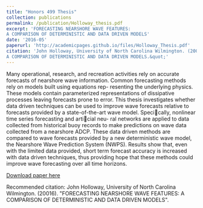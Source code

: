 ```yaml
---
title: "Honors 499 Thesis"
collection: publications
permalink: /publication/Holloway_thesis.pdf
excerpt: 'FORECASTING NEARSHORE WAVE FEATURES:
A COMPARISON OF DETERMINISTIC AND DATA DRIVEN MODELS'
date: '2016-05'
paperurl: 'http://academicpages.github.io/files/Holloway_Thesis.pdf'
citation: 'John Holloway, University of North Carolina Wilmington. (20016). &quot; FORECASTING NEARSHORE WAVE FEATURES:
A COMPARISON OF DETERMINISTIC AND DATA DRIVEN MODELS.&quot;'
---
```

Many operational, research, and recreation activities rely on accurate forecasts of nearshore
wave information. Common forecasting methods rely on models built using equations rep-
resenting the underlying physics. These models contain parameterized representations of
dissipative processes leaving forecasts prone to error. This thesis investigates whether data
driven techniques can be used to improve wave forecasts relative to forecasts provided by a
state-of-the-art wave model. Specically, nonlinear time series forecasting and articial neu-
ral networks are applied to data collected from historical buoy records to make predictions
on wave data collected from a nearshore ADCP. These data driven methods are compared to
wave forecasts provided by a new deterministic wave model, the Nearshore Wave Prediction
System (NWPS). Results show that, even with the limited data provided, short term forecast
accuracy is increased with data driven techniques, thus providing hope that these methods
could improve wave forecasting over all time horizons.

[Download paper here](http://academicpages.github.io/files/Holloway_thesis.pdf)

Recommended citation: John Holloway, University of North Carolina Wilmington. (20016). "FORECASTING NEARSHORE WAVE FEATURES:
A COMPARISON OF DETERMINISTIC AND DATA DRIVEN MODELS".
